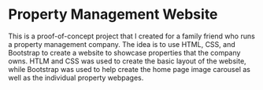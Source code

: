 # Property Management Website

This is a proof-of-concept project that I created for a family friend who runs a property management company.  The idea is to use HTML, CSS, and Bootstrap
to create a website to showcase properties that the company owns.  HTLM and CSS was used to create the basic layout of the website, while 
Bootstrap was used to help create the home page image carousel as well as the individual property webpages.
